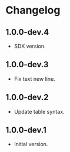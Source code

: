 # Changelog

## 1.0.0-dev.4

- SDK version.

## 1.0.0-dev.3

- Fix text new line.

## 1.0.0-dev.2

- Update table syntax.

## 1.0.0-dev.1

- Initial version.
